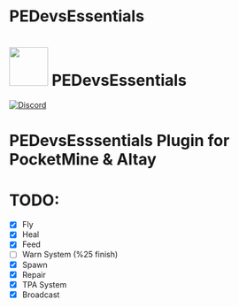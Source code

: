# PEDevsEssentials
# <img src="./image.png" height="70" width="70"> PEDevsEssentials  
[![Discord](https://img.shields.io/discord/427472879072968714.svg?style=flat-square&label=discord&colorB=7289da)](https://discord.gg/xkk6g8M)
# PEDevsEsssentials Plugin for PocketMine & Altay
# TODO:
- [x] Fly
- [x] Heal
- [x] Feed
- [ ] Warn System (%25 finish)
- [x] Spawn
- [x] Repair
- [x] TPA System
- [x] Broadcast
